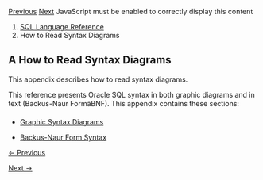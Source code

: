 [Previous](UPDATE.md) [Next](Graphic-Syntax-Diagrams.md) JavaScript must
be enabled to correctly display this content

  1. [SQL Language Reference ](index.md)
  2. How to Read Syntax Diagrams

## A  How to Read Syntax Diagrams

This appendix describes how to read syntax diagrams.

This reference presents Oracle SQL syntax in both graphic diagrams and in text
(Backus-Naur FormâBNF). This appendix contains these sections:

  * [Graphic Syntax Diagrams](Graphic-Syntax-Diagrams.md#GUID-D22097D5-1E7A-4A17-862A-F0084732B3CE)

  * [Backus-Naur Form Syntax](Backus-Naur-Form-Syntax.md#GUID-A4C08C40-8E2B-43F9-A2AA-9953288D4230)


[← Previous](UPDATE.md)

[Next →](Graphic-Syntax-Diagrams.md)
